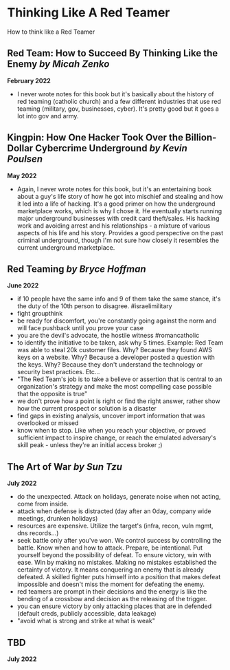 # Thinking Like A Red Teamer
How to think like a Red Teamer

## Red Team: How to Succeed By Thinking Like the Enemy _by Micah Zenko_
**February 2022**
- I never wrote notes for this book but it's basically about the history of red teaming (catholic church) and a few different industries that use red teaming (military, gov, businesses, cyber). It's pretty good but it goes a lot into gov and army.

## Kingpin: How One Hacker Took Over the Billion-Dollar Cybercrime Underground _by Kevin Poulsen_
**May 2022**
- Again, I never wrote notes for this book, but it's an entertaining book about a guy's life story of how he got into mischief and stealing and how it led into a life of hacking. It's a good primer on how the underground marketplace works, which is why I chose it. He eventually starts running major underground businesses with credit card theft/sales. His hacking work and avoiding arrest and his relationships - a mixture of various aspects of his life and his story. Provides a good perspective on the past criminal underground, though I'm not sure how closely it resembles the current underground marketplace.

## Red Teaming _by Bryce Hoffman_
**June 2022**
- if 10 people have the same info and 9 of them take the same stance, it's the duty of the 10th person to disagree. #israelimilitary
- fight groupthink
- be ready for discomfort, you're constantly going against the norm and will face pushback until you prove your case
- you are the devil's advocate, the hostile witness #romancatholic
- to identify the initiative to be taken, ask why 5 times. Example: Red Team was able to steal 20k customer files. Why? Because they found AWS keys on a website. Why? Because a developer posted a question with the keys. Why? Because they don't understand the technology or security best practices. Etc...
- "The Red Team's job is to take a believe or assertion that is central to an organization's strategy and make the most compelling case possible that the opposite is true"
- we don't prove how a point is right or find the right answer, rather show how the current prospect or solution is a disaster
- find gaps in existing analysis, uncover import information that was overlooked or missed
- know when to stop. Like when you reach your objective, or proved sufficient impact to inspire change, or reach the emulated adversary's skill peak - unless they're an initial access broker ;)

## The Art of War _by Sun Tzu_
**July 2022**
- do the unexpected. Attack on holidays, generate noise when not acting, come from inside.
- attack when defense is distracted (day after an 0day, company wide meetings, drunken holidays)
- resources are expensive. Utilize the target's (infra, recon, vuln mgmt, dns records...)
- seek battle only after you've won. We control success by controlling the battle. Know when and how to attack. Prepare, be intentional. Put yourself beyond the possibility of defeat. To ensure victory, win with ease. Win by making no mistakes. Making no mistakes established the certainty of victory. It means conquering an enemy that is already defeated. A skilled fighter puts himself into a position that makes defeat impossible and doesn't miss the moment for defeating the enemy.
- red teamers are prompt in their decisions and the energy is like the bending of a crossbow and decision as the releasing of the trigger. 
- you can ensure victory by only attacking places that are in defended (default creds, publicly accessible, data leakage)
- "avoid what is strong and strike at what is weak"

## TBD
**July 2022**
